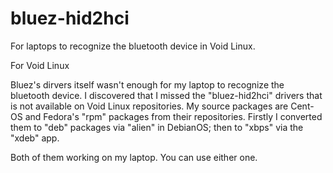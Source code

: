 # bluez-hid2hci
For laptops to recognize the bluetooth device in Void Linux.

For Void Linux

Bluez's dirvers itself wasn't enough for my laptop to recognize the bluetooth device. I discovered that I missed the "bluez-hid2hci" drivers 
that is not available on Void Linux repositories. My source packages are Cent-OS and Fedora's "rpm" packages from their repositories. Firstly 
I converted them to "deb" packages via "alien" in DebianOS; then to "xbps" via the "xdeb" app.

Both of them working on my laptop. You can use either one.

